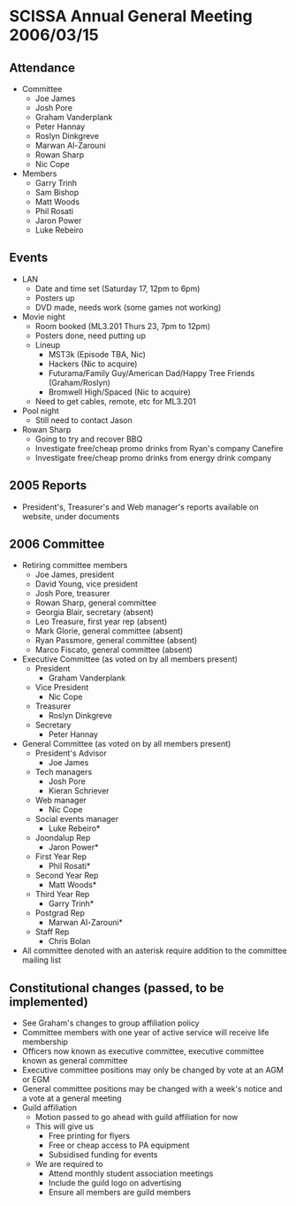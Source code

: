 SCISSA Annual General Meeting 2006/03/15
========================================

Attendance 
----------
* Committee
	+ Joe James
	+ Josh Pore
	+ Graham Vanderplank
	+ Peter Hannay
	+ Roslyn Dinkgreve
	+ Marwan Al-Zarouni
	+ Rowan Sharp
	+ Nic Cope
* Members
	+ Garry Trinh
	+ Sam Bishop
	+ Matt Woods
	+ Phil Rosati
	+ Jaron Power
	+ Luke Rebeiro

Events
------
* LAN
	+ Date and time set (Saturday 17, 12pm to 6pm)
	+ Posters up
	+ DVD made, needs work (some games not working)
* Movie night
	+ Room booked (ML3.201 Thurs 23, 7pm to 12pm)
	+ Posters done, need putting up
	+ Lineup
		- MST3k (Episode TBA, Nic)
		- Hackers (Nic to acquire)
		- Futurama/Family Guy/American Dad/Happy Tree Friends (Graham/Roslyn)
		- Bromwell High/Spaced (Nic to acquire)
	+ Need to get cables, remote, etc for ML3.201
* Pool night
	+ Still need to contact Jason
* Rowan Sharp
	+ Going to try and recover BBQ
	+ Investigate free/cheap promo drinks from Ryan's company Canefire
	+ Investigate free/cheap promo drinks from energy drink company

2005 Reports
------------
* President's, Treasurer's and Web manager's reports available on website, under documents

2006 Committee
--------------
* Retiring committee members
	+ Joe James, president
	+ David Young, vice president
	+ Josh Pore, treasurer
	+ Rowan Sharp, general committee
	+ Georgia Blair, secretary (absent)
	+ Leo Treasure, first year rep (absent)
	+ Mark Glorie, general committee (absent)
	+ Ryan Passmore, general committee (absent)
	+ Marco Fiscato, general committee (absent)
* Executive Committee (as voted on by all members present)
	+ President
		- Graham Vanderplank
	+ Vice President
		- Nic Cope
	+ Treasurer
		- Roslyn Dinkgreve
	+ Secretary
		- Peter Hannay
* General Committee (as voted on by all members present)
	+ President's Advisor
		- Joe James
	+ Tech managers
		- Josh Pore
		- Kieran Schriever
	+ Web manager
		- Nic Cope
	+ Social events manager
		- Luke Rebeiro*
	+ Joondalup Rep
		- Jaron Power*
	+ First Year Rep
		- Phil Rosati*
	+ Second Year Rep
		- Matt Woods*
	+ Third Year Rep
		- Garry Trinh*
	+ Postgrad Rep
		- Marwan Al-Zarouni*
	+ Staff Rep
		- Chris Bolan
* All committee denoted with an asterisk require addition to the committee mailing list


Constitutional changes (passed, to be implemented)
--------------------------------------------------
* See Graham's changes to group affiliation policy
* Committee members with one year of active service will receive life membership
* Officers now known as executive committee, executive committee known as general committee
* Executive committee positions may only be changed by vote at an AGM or EGM
* General committee positions may be changed with a week's notice and a vote at a general meeting
* Guild affiliation
	+ Motion passed to go ahead with guild affiliation for now
	+ This will give us
		- Free printing for flyers
		- Free or cheap access to PA equipment
		- Subsidised funding for events
	+ We are required to
		- Attend monthly student association meetings
		- Include the guild logo on advertising
		- Ensure all members are guild members